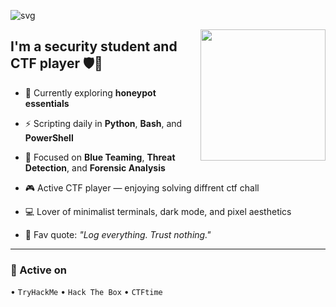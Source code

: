 ![svg](https://readme-typing-svg.demolab.com?font=Jersey+10&size=32&duration=3500&pause=500&color=F7DF1E&width=600&lines=CTF+Player+%7C+Security+Student+%7C+Blue+Team+Enjoyer)




<img height="210" width="200" align="right" src="https://github.com/user-attachments/assets/596083d4-be9c-4e90-b78e-eb4197f8a86c" />

## I'm a security student and CTF player 🛡️🐍

- 🧠 Currently exploring **honeypot essentials**
  
- ⚡ Scripting daily in **Python**, **Bash**, and **PowerShell**
  
- 🎯 Focused on **Blue Teaming**, **Threat Detection**, and **Forensic Analysis**
  
- 🎮 Active CTF player — enjoying solving diffrent ctf chall
  
- 💻 Lover of minimalist terminals, dark mode, and pixel aesthetics
  
- 💬 Fav quote: *"Log everything. Trust nothing."*

---

### 🧪 Active on

 • `TryHackMe` • `Hack The Box` • `CTFtime`
